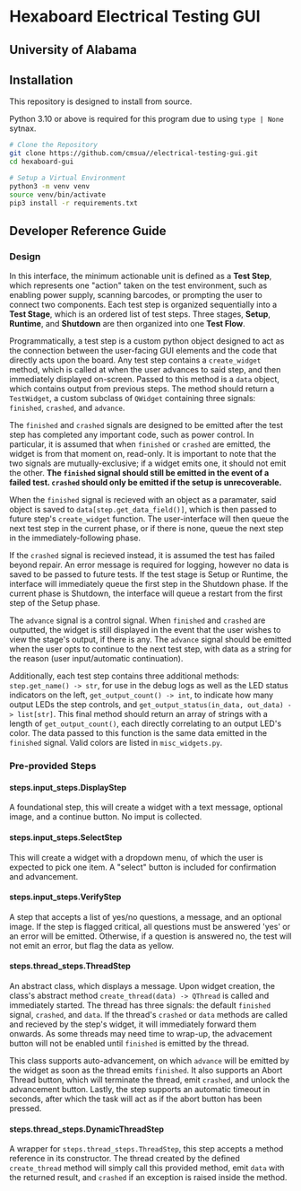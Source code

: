 # Hexaboard Electrical Testing GUI
## University of Alabama

## Installation

This repository is designed to install from source.

Python 3.10 or above is required for this program due to using `type | None` sytnax.

```bash
# Clone the Repository
git clone https://github.com/cmsua//electrical-testing-gui.git
cd hexaboard-gui

# Setup a Virtual Environment
python3 -m venv venv
source venv/bin/activate
pip3 install -r requirements.txt
```

## Developer Reference Guide
### Design

In this interface, the minimum actionable unit is defined as a **Test Step**, which represents one "action" taken on the test environment, such as enabling power supply, scanning barcodes, or prompting the user to connect two components. Each test step is organized sequentially into a **Test Stage**, which is an ordered list of test steps. Three stages, **Setup**, **Runtime**, and **Shutdown** are then organized into one **Test Flow**.

Programmatically, a test step is a custom python object designed to act as the connection between the user-facing GUI elements and the code that directly acts upon the board. Any test step contains a `create_widget` method, which is called at when the user advances to said step, and then immediately displayed on-screen. Passed to this method is a `data` object, which contains output from previous steps. The method should return a `TestWidget`, a custom subclass of `QWidget` containing three signals: `finished`, `crashed`, and `advance`.

The `finished` and `crashed` signals are designed to be emitted after the test step has completed any important code, such as power control. In particular, it is assumed that when `finished` or `crashed` are emitted, the widget is from that moment on, read-only. It is important to note that the two signals are mutually-exclusive; if a widget emits one, it should not emit the other. **The `finished` signal should still be emitted in the event of a failed test. `crashed` should only be emitted if the setup is unrecoverable.**

When the `finished` signal is recieved with an object as a paramater, said object is saved to `data[step.get_data_field()]`, which is then passed to future step's `create_widget` function. The user-interface will then queue the next test step in the current phase, or if there is none, queue the next step in the immediately-following phase.

If the `crashed` signal is recieved instead, it is assumed the test has failed beyond repair. An error message is required for logging, however no data is saved to be passed to future tests. If the test stage is Setup or Runtime, the interface will immediately queue the first step in the Shutdown phase. If the current phase is Shutdown, the interface will queue a restart from the  first step of the Setup phase.

The `advance` signal is a control signal. When `finished` and `crashed` are outputted, the widget is still displayed in the event that the user wishes to view the stage's output, if there is any. The `advance` signal should be emitted when the user opts to continue to the next test step, with data as a string for the reason (user input/automatic continuation).

Additionally, each test step contains three additional methods: `step.get_name() -> str`, for use in the debug logs as well as the LED status indicators on the left, `get_output_count() -> int`, to indicate how many output LEDs the step controls, and `get_output_status(in_data, out_data) -> list[str]`. This final method should return an array of strings with a length of `get_output_count()`, each directly correlating to an output LED's color. The data passed to this function is the same data emitted in the `finished` signal. Valid colors are listed in `misc_widgets.py`.

### Pre-provided Steps

#### steps.input_steps.DisplayStep

A foundational step, this will create a widget with a text message, optional image, and a continue button. No imput is collected.

#### steps.input_steps.SelectStep

This will create a widget with a dropdown menu, of which the user is expected to pick one item. A "select" button is included for confirmation and advancement.

#### steps.input_steps.VerifyStep

A step that accepts a list of yes/no questions, a message, and an optional image. If the step is flagged critical, all questions must be answered 'yes' or an error will be emitted. Otherwise, if a question is answered no, the test will not emit an error, but flag the data as yellow.

#### steps.thread_steps.ThreadStep

An abstract class, which displays a message. Upon widget creation, the class's abstract method `create_thread(data) -> QThread` is called and immediately started. The thread has three signals: the default `finished` signal, `crashed`, and `data`. If the thread's `crashed` or `data` methods are called and recieved by the step's widget, it will immediately forward them onwards. As some threads may need time to wrap-up, the advacement button will not be enabled until `finished` is emitted by the thread.

This class supports auto-advancement, on which `advance` will be emitted by the widget as soon as the thread emits `finished`. It also supports an Abort Thread button, which will terminate the thread, emit `crashed`, and unlock the advancement button. Lastly, the step supports an automatic timeout in seconds, after which the task will act as if the abort button has been pressed.

#### steps.thread_steps.DynamicThreadStep

A wrapper for `steps.thread_steps.ThreadStep`, this step accepts a method reference in its constructor. The thread created by the defined `create_thread` method will simply call this provided method, emit `data` with the returned result, and `crashed` if an exception is raised inside the method.